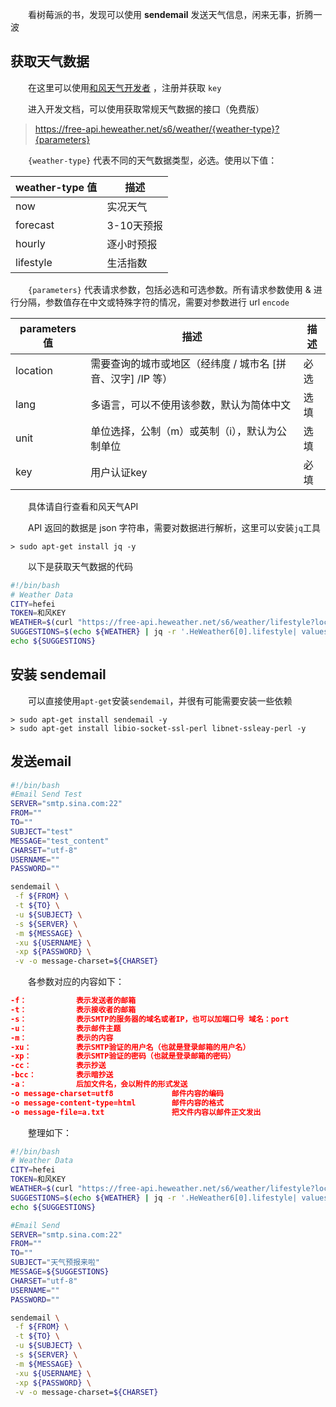 ﻿
　　看树莓派的书，发现可以使用 **sendemail** 发送天气信息，闲来无事，折腾一波

## 获取天气数据

　　在这里可以使用[和风天气开发者](https://dev.heweather.com/) ，注册并获取 `key`

　　进入开发文档，可以使用获取常规天气数据的接口（免费版）

>https://free-api.heweather.net/s6/weather/{weather-type}?{parameters}

　　`{weather-type}` 代表不同的天气数据类型，必选。使用以下值：

weather-type 值     | 描述
-------- | -----
now |  实况天气
forecast |  3-10天预报
hourly  |  逐小时预报
lifestyle |  生活指数

　　`{parameters}` 代表请求参数，包括必选和可选参数。所有请求参数使用 & 进行分隔，参数值存在中文或特殊字符的情况，需要对参数进行 url `encode`

parameters 值     | 描述  | 描述
-------- | ----- | -----
location |  需要查询的城市或地区（经纬度 / 城市名 [拼音、汉字] /IP 等）  | 必选
lang |  多语言，可以不使用该参数，默认为简体中文  | 选填
unit |  单位选择，公制（m）或英制（i），默认为公制单位 | 选填
key |  用户认证key | 必填

　　具体请自行查看和风天气API

　　API 返回的数据是 json 字符串，需要对数据进行解析，这里可以安装`jq`工具

```shell
> sudo apt-get install jq -y
```

　　以下是获取天气数据的代码

```bash
#!/bin/bash
# Weather Data
CITY=hefei
TOKEN=和风KEY
WEATHER=$(curl "https://free-api.heweather.net/s6/weather/lifestyle?location=${CITY}&key=${TOKEN}")
SUGGESTIONS=$(echo ${WEATHER} | jq -r '.HeWeather6[0].lifestyle| values[].txt')
echo ${SUGGESTIONS}
```

## 安装 sendemail

　　可以直接使用`apt-get`安装`sendemail`，并很有可能需要安装一些依赖

```shell
> sudo apt-get install sendemail -y
> sudo apt-get install libio-socket-ssl-perl libnet-ssleay-perl -y
```

## 发送email
```bash
#!/bin/bash
#Email Send Test
SERVER="smtp.sina.com:22"
FROM=""
TO=""
SUBJECT="test"
MESSAGE="test_content"
CHARSET="utf-8"
USERNAME=""
PASSWORD=""

sendemail \
 -f ${FROM} \
 -t ${TO} \
 -u ${SUBJECT} \
 -s ${SERVER} \
 -m ${MESSAGE} \
 -xu ${USERNAME} \
 -xp ${PASSWORD} \
 -v -o message-charset=${CHARSET}
```

　　各参数对应的内容如下：

``` json
-f：           表示发送者的邮箱
-t：           表示接收者的邮箱
-s：           表示SMTP的服务器的域名或者IP，也可以加端口号 域名：port
-u：           表示邮件主题
-m：           表示的内容
-xu：          表示SMTP验证的用户名（也就是登录邮箱的用户名）
-xp：          表示SMTP验证的密码（也就是登录邮箱的密码）
-cc：          表示抄送
-bcc：         表示暗抄送
-a：           后加文件名，会以附件的形式发送
-o message-charset=utf8             邮件内容的编码
-o message-content-type=html        邮件内容的格式
-o message-file=a.txt               把文件内容以邮件正文发出
```

　　整理如下：

```bash
#!/bin/bash
# Weather Data
CITY=hefei
TOKEN=和风KEY
WEATHER=$(curl "https://free-api.heweather.net/s6/weather/lifestyle?location=${CITY}&key=${TOKEN}")
SUGGESTIONS=$(echo ${WEATHER} | jq -r '.HeWeather6[0].lifestyle| values[].txt')
echo ${SUGGESTIONS}

#Email Send
SERVER="smtp.sina.com:22"
FROM=""
TO=""
SUBJECT="天气预报来啦"
MESSAGE=${SUGGESTIONS}
CHARSET="utf-8"
USERNAME=""
PASSWORD=""

sendemail \
 -f ${FROM} \
 -t ${TO} \
 -u ${SUBJECT} \
 -s ${SERVER} \
 -m ${MESSAGE} \
 -xu ${USERNAME} \
 -xp ${PASSWORD} \
 -v -o message-charset=${CHARSET}
```

